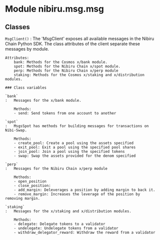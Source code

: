 Module nibiru.msg.msg
=====================

Classes
-------

`MsgClient()`
:   The 'MsgClient' exposes all available messages in the Nibiru Chain Python SDK.
    The class attributes of the client separate these messages by module.

    Attributes:
        bank: Methods for the Cosmos x/bank module.
        spot: Methods for the Nibiru Chain x/spot module.
        perp: Methods for the Nibiru Chain x/perp module
        staking: Methods for the Cosmos x/staking and x/distribution modules.

    ### Class variables

    `bank`
    :   Messages for the x/bank module.

        Methods:
        - send: Send tokens from one account to another

    `spot`
    :   MsgsSpot has methods for building messages for transactions on Nibi-Swap.

        Methods:
        - create_pool: Create a pool using the assets specified
        - exit_pool: Exit a pool using the specified pool shares
        - join_pool: Join a pool using the specified tokens
        - swap: Swap the assets provided for the denom specified

    `perp`
    :   Messages for the Nibiru Chain x/perp module

        Methods:
        - open_position
        - close_position:
        - add_margin: Deleverages a position by adding margin to back it.
        - remove_margin: Increases the leverage of the position by removing margin.

    `staking`
    :   Messages for the x/staking and x/distribution modules.

        Methods:
        - delegate: Delegate tokens to a validator
        - undelegate: Undelegate tokens from a validator
        - withdraw_delegator_reward: Withdraw the reward from a validator

